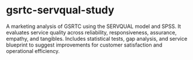 # gsrtc-servqual-study
A marketing analysis of GSRTC using the SERVQUAL model and SPSS. It evaluates service quality across reliability, responsiveness, assurance, empathy, and tangibles. Includes statistical tests, gap analysis, and service blueprint to suggest improvements for customer satisfaction and operational efficiency.
